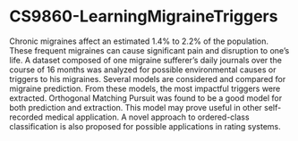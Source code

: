 # CS9860-LearningMigraineTriggers
Chronic migraines affect an estimated 1.4% to 2.2% of the population. These frequent migraines can cause significant pain and disruption to one’s life. A dataset composed of one migraine sufferer’s daily journals over the course of 16 months was analyzed for possible environmental causes or triggers to his migraines. Several models are considered and compared for migraine prediction. From these models, the most impactful triggers were extracted. Orthogonal Matching Pursuit was found to be a good model for both prediction and extraction. This model may prove useful in other self-recorded medical application. A novel approach to ordered-class classification is also proposed for possible applications in rating systems.
